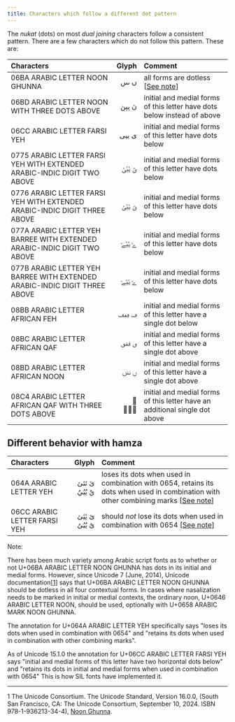 ```yaml
---
title: Characters which follow a different dot pattern
---
```


The _nukat_ (dots) on most _dual joining_ characters follow a consistent pattern. There are a few characters which do not follow this pattern. These are:

Characters | Glyph | Comment
:---------- | ----:  | :-------
06BA ARABIC LETTER NOON GHUNNA | <span class='scheherazadenewL-R normal'>&#x06ba; &#x06ba;&#x06ba;&#x06ba;</span> | all forms are dotless [[See note](#note)] |
06BD ARABIC LETTER NOON WITH THREE DOTS ABOVE | <span class='scheherazadenewL-R normal'>&#x06bd;&#x0020;&#x06bd;&#x06bd;&#x06bd;</span> | initial and medial forms of this letter have dots below instead of above
06CC ARABIC LETTER FARSI YEH | <span class='scheherazadenewL-R normal'>&#x06cc;&#x0020;&#x06cc;&#x06cc;&#x06cc;</span> | initial and medial forms of this letter have dots below
0775 ARABIC LETTER FARSI YEH WITH EXTENDED ARABIC-INDIC DIGIT TWO ABOVE | <span class='scheherazadenewL-R normal'>&#x0775;&#x0020;&#x0775;&#x0775;&#x0775;</span> | initial and medial forms of this letter have dots below
0776 ARABIC LETTER FARSI YEH WITH EXTENDED ARABIC-INDIC DIGIT THREE ABOVE | <span class='scheherazadenewL-R normal'>&#x0776;&#x0020;&#x0776;&#x0776;&#x0776;</span> | initial and medial forms of this letter have dots below
077A ARABIC LETTER YEH BARREE WITH EXTENDED ARABIC-INDIC DIGIT TWO ABOVE | <span class='scheherazadenewL-R normal'>&#x077a;&#x0020;&#x077a;&#x077a;&#x077a;</span> | initial and medial forms of this letter have dots below
077B ARABIC LETTER YEH BARREE WITH EXTENDED ARABIC-INDIC DIGIT THREE ABOVE | <span class='scheherazadenewL-R normal'>&#x077b;&#x0020;&#x077b;&#x077b;&#x077b;</span> | initial and medial forms of this letter have dots below
08BB ARABIC LETTER AFRICAN FEH | <span class='scheherazadenewL-R normal'>&#x08bb;&#x0020;&#x08bb;&#x08bb;&#x08bb;</span> | initial and medial forms of this letter have a single dot below
08BC ARABIC LETTER AFRICAN QAF | <span class='scheherazadenewL-R normal'>&#x08bc;&#x0020;&#x08bc;&#x08bc;&#x08bc;</span> | initial and medial forms of this letter have a single dot above
08BD ARABIC LETTER AFRICAN NOON | <span class='scheherazadenewL-R normal'>&#x08bd;&#x0020;&#x08bd;&#x08bd;&#x08bd;</span> | initial and medial forms of this letter have a single dot above
08C4 ARABIC LETTER AFRICAN QAF WITH THREE DOTS ABOVE | <span class='scheherazadenewL-R normal'>&#x08c4;&#x0020;&#x08c4;&#x08c4;&#x08c4;</span> | initial and medial forms of this letter have an additional single dot above|

## Different behavior with hamza

Characters | Glyph | Comment
:---------- | ----:  | :-------
064A ARABIC LETTER YEH | <span class='scheherazadenewL-R normal'>&#x064a;&#x0654; &#x064a;&#x0654;&#x064a;&#x0654;&#x064a;&#x0654; &#x064a;&#x064f; &#x064a;&#x064f;&#x064a;&#x064f;&#x064a;&#x064f;</span> | loses its dots when used in combination with 0654, retains its dots when used in combination with other combining marks [[See note](#note)] |
06CC ARABIC LETTER FARSI YEH | <span class='scheherazadenewL-R normal'>&#x06cc;&#x0654; &#x06cc;&#x0654;&#x06cc;&#x0654;&#x06cc;&#x0654; &#x06cc;&#x064f; &#x06cc;&#x064f;&#x06cc;&#x064f;&#x06cc;&#x064f;</span> | should *not* lose its dots when used in combination with 0654 [[See note](#note)] |


<a name="note">Note:</a> 

There has been much variety among Arabic script fonts as to whether or not U+06BA ARABIC LETTER NOON GHUNNA has dots in its initial and medial forms. However, since Unicode 7 (June, 2014), Unicode documentation[[1](#1)] says that U+06BA ARABIC LETTER NOON GHUNNA should be dotless in all four contextual forms. In cases where nasalization needs to be marked in initial or medial contexts, the ordinary noon, U+0646 ARABIC LETTER NOON, should be used, optionally with U+0658 ARABIC MARK NOON GHUNNA. 

The annotation for U+064A ARABIC LETTER YEH specifically says "loses its dots when used in combination with 0654" and "retains its dots when used in combination with other combining marks".

As of Unicode 15.1.0 the annotation for U+06CC ARABIC LETTER FARSI YEH says "initial and medial forms of this letter have two
horizontal dots below" and "retains its dots in initial and medial forms when used in combination with 0654" This is how SIL fonts have implemented it.

---

<a name="1">1</a> The Unicode Consortium. The Unicode Standard, Version 16.0.0, (South San Francisco, CA: The Unicode Consortium, September 10, 2024. ISBN 978-1-936213-34-4), [Noon Ghunna](https://www.unicode.org/versions/latest/core-spec/chapter-9/#G47721).

